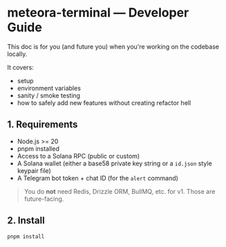 # meteora-terminal — Developer Guide

This doc is for you (and future you) when you're working on the codebase locally.

It covers:
- setup
- environment variables
- sanity / smoke testing
- how to safely add new features without creating refactor hell


## 1. Requirements

- Node.js >= 20
- pnpm installed
- Access to a Solana RPC (public or custom)
- A Solana wallet (either a base58 private key string or a `id.json` style keypair file)
- A Telegram bot token + chat ID (for the `alert` command)

> You do **not** need Redis, Drizzle ORM, BullMQ, etc. for v1. Those are future-facing.


## 2. Install

```bash
pnpm install

